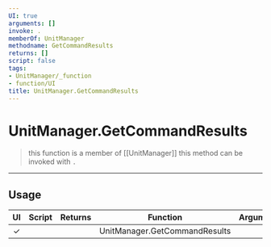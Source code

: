 ```yaml
---
UI: true
arguments: []
invoke: .
memberOf: UnitManager
methodname: GetCommandResults
returns: []
script: false
tags:
- UnitManager/_function
- function/UI
title: UnitManager.GetCommandResults
---
```

# UnitManager.GetCommandResults
> this function is a member of [[UnitManager]]
> this method can be invoked with `.`
-----
## Usage
|  UI | Script | Returns | Function | Arguments |
|:---:|:------:|-------:|:--------:|:---------|
|✓| ||UnitManager.GetCommandResults||
